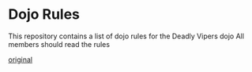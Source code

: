 Dojo Rules
==========

This repository contains a list of dojo rules for the Deadly Vipers dojo
All members should read the rules

[original](https://github.com/deadlyvipers)


